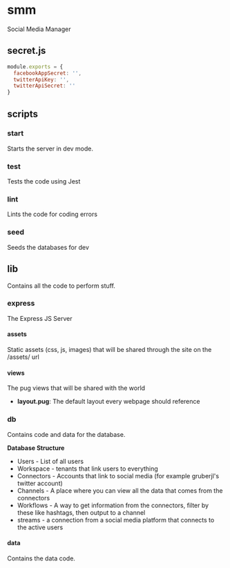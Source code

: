 # smm
Social Media Manager

## secret.js

```JavaScript
module.exports = {
  facebookAppSecret: '',
  twitterApiKey: '',
  twitterApiSecret: ''
}
```

## scripts

### start

Starts the server in dev mode.

### test

Tests the code using Jest

### lint

Lints the code for coding errors

### seed

Seeds the databases for dev

## lib

Contains all the code to perform stuff.

### express

The Express JS Server

#### assets

Static assets (css, js, images) that will be shared through the site on the /assets/ url

#### views

The pug views that will be shared with the world

* **layout.pug**: The default layout every webpage should reference

### db

Contains code and data for the database.

**Database Structure**
* Users - List of all users
* Workspace - tenants that link users to everything
* Connectors - Accounts that link to social media (for example gruberjl's twitter account)
* Channels - A place where you can view all the data that comes from the connectors
* Workflows - A way to get information from the connectors, filter by these like hashtags, then output to a channel
* streams - a connection from a social media platform that connects to the active users

#### data

Contains the data code.
